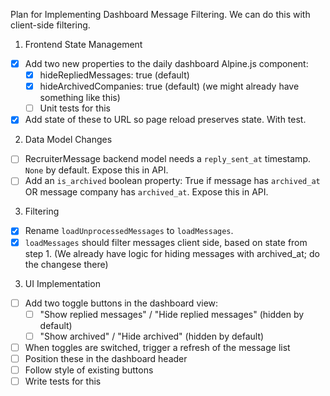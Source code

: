 Plan for Implementing Dashboard Message Filtering.
We can do this with client-side filtering.

1. Frontend State Management

 - [x] Add two new properties to the daily dashboard Alpine.js component:
    - [x] hideRepliedMessages: true (default)
    - [x] hideArchivedCompanies: true (default) (we might already have
          something like this)
    - [ ] Unit tests for this
 - [x] Add state of these to URL so page reload preserves state. With test.

2. Data Model Changes
  - [ ] RecruiterMessage backend model needs a `reply_sent_at` timestamp.
        `None` by default. Expose this in API.
  - [ ] Add an `is_archived` boolean property:
        True if message has `archived_at` OR message company has `archived_at`.
        Expose this in API.

3. Filtering

 - [x] Rename `loadUnprocessedMessages` to `loadMessages`.
 - [x] `loadMessages` should filter messages client side, based on state from step 1.
       (We already have logic for hiding messages with archived_at; do the
       changese there)

3. UI Implementation

 - [ ] Add two toggle buttons in the dashboard view:
    - [ ] "Show replied messages" / "Hide replied messages" (hidden by default)
    - [ ] "Show archived" / "Hide archived" (hidden by default)
 - [ ] When toggles are switched, trigger a refresh of the message list
 - [ ] Position these in the dashboard header
 - [ ] Follow style of existing buttons
 - [ ] Write tests for this
